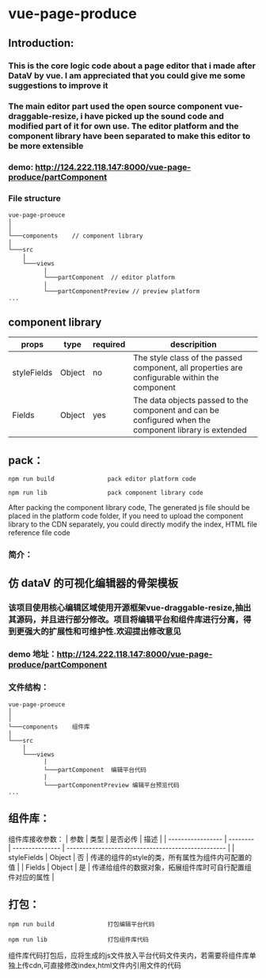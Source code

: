 # vue-page-produce

## Introduction:
### This is the core logic code about a page editor that  i made after DataV by vue. I am appreciated that you could give me some suggestions to improve it 

### The main editor part used the open source component vue-draggable-resize, i have picked up the sound code and modified part of it for own use. The editor platform and the component library have been separated to make this editor to be more extensible

### demo: http://124.222.118.147:8000/vue-page-produce/partComponent


### File structure 

```
vue-page-proeuce
│    
│
└───components    // component library              
│
└───src
    |
    └───views
          |
          └───partComponent  // editor platform
          |
          └───partComponentPreview // preview platform
...
```

## component library
| props              | type     | required        | descripition                                               |
| ----------------- | -------- | --------------- | -------------------------------------------------- |
| styleFields       | Object   | no              | The style class of the passed component, all properties are configurable within the component  |
| Fields            | Object   | yes             | The data objects passed to the component and can be configured when the component library is extended |

## pack：
```
npm run build               pack editor platform code

npm run lib                 pack component library code
```
After packing the component library code, The generated js file should be placed in the platform code folder, If you need to upload the component library to the CDN separately, you could directly modify the index, HTML file reference file code

### 简介：

## 仿 dataV 的可视化编辑器的骨架模板
### 该项目使用核心编辑区域使用开源框架vue-draggable-resize,抽出其源码，并且进行部分修改。项目将编辑平台和组件库进行分离，得到更强大的扩展性和可维护性.欢迎提出修改意见

### demo 地址：http://124.222.118.147:8000/vue-page-produce/partComponent


### 文件结构：

```
vue-page-proeuce
│    
│
└───components    组件库              
│
└───src
    |
    └───views
          |
          └───partComponent  编辑平台代码
          |
          └───partComponentPreview 编辑平台预览代码
...
```

## 组件库：
组件库接收参数：
| 参数              | 类型     | 是否必传        | 描述                                               |
| ----------------- | -------- | --------------- | -------------------------------------------------- |
| styleFields       | Object   | 否              | 传递的组件的style的类，所有属性为组件内可配置的值  |
| Fields            | Object   | 是              | 传递给组件的数据对象，拓展组件库时可自行配置组件对应的属性 |

## 打包：
```
npm run build               打包编辑平台代码

npm run lib                 打包组件库代码
```
组件库代码打包后，应将生成的js文件放入平台代码文件夹内，若需要将组件库单独上传cdn,可直接修改index,html文件内引用文件的代码



